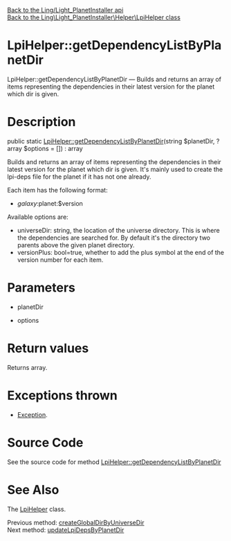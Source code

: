 [Back to the Ling/Light_PlanetInstaller api](https://github.com/lingtalfi/Light_PlanetInstaller/blob/master/doc/api/Ling/Light_PlanetInstaller.md)<br>
[Back to the Ling\Light_PlanetInstaller\Helper\LpiHelper class](https://github.com/lingtalfi/Light_PlanetInstaller/blob/master/doc/api/Ling/Light_PlanetInstaller/Helper/LpiHelper.md)


LpiHelper::getDependencyListByPlanetDir
================



LpiHelper::getDependencyListByPlanetDir — Builds and returns an array of items representing the dependencies in their latest version for the planet which dir is given.




Description
================


public static [LpiHelper::getDependencyListByPlanetDir](https://github.com/lingtalfi/Light_PlanetInstaller/blob/master/doc/api/Ling/Light_PlanetInstaller/Helper/LpiHelper/getDependencyListByPlanetDir.md)(string $planetDir, ?array $options = []) : array




Builds and returns an array of items representing the dependencies in their latest version for the planet which dir is given.
It's mainly used to create the lpi-deps file for the planet if it has not one already.


Each item has the following format:
- $galaxy:$planet:$version

Available options are:
- universeDir: string, the location of the universe directory. This is where the dependencies are searched for.
     By default it's the directory two parents above the given planet directory.
- versionPlus: bool=true, whether to add the plus symbol at the end of the version number for each item.




Parameters
================


- planetDir

    

- options

    


Return values
================

Returns array.


Exceptions thrown
================

- [Exception](http://php.net/manual/en/class.exception.php).&nbsp;







Source Code
===========
See the source code for method [LpiHelper::getDependencyListByPlanetDir](https://github.com/lingtalfi/Light_PlanetInstaller/blob/master/Helper/LpiHelper.php#L74-L95)


See Also
================

The [LpiHelper](https://github.com/lingtalfi/Light_PlanetInstaller/blob/master/doc/api/Ling/Light_PlanetInstaller/Helper/LpiHelper.md) class.

Previous method: [createGlobalDirByUniverseDir](https://github.com/lingtalfi/Light_PlanetInstaller/blob/master/doc/api/Ling/Light_PlanetInstaller/Helper/LpiHelper/createGlobalDirByUniverseDir.md)<br>Next method: [updateLpiDepsByPlanetDir](https://github.com/lingtalfi/Light_PlanetInstaller/blob/master/doc/api/Ling/Light_PlanetInstaller/Helper/LpiHelper/updateLpiDepsByPlanetDir.md)<br>

